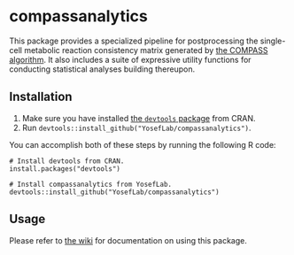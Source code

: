 # compassanalytics

This package provides a specialized pipeline for postprocessing the single-cell metabolic reaction consistency matrix generated by [the COMPASS algorithm](https://github.com/YosefLab/Compass). It also includes a suite of expressive utility functions for conducting statistical analyses building thereupon.

## Installation

1. Make sure you have installed [the `devtools` package](https://github.com/r-lib/devtools) from CRAN.
1. Run `devtools::install_github("YosefLab/compassanalytics")`.

You can accomplish both of these steps by running the following R code:

```
# Install devtools from CRAN.
install.packages("devtools")

# Install compassanalytics from YosefLab.
devtools::install_github("YosefLab/compassanalytics")
```

## Usage

Please refer to [the wiki](https://github.com/YosefLab/compassanalytics/wiki) for documentation on using this package.
